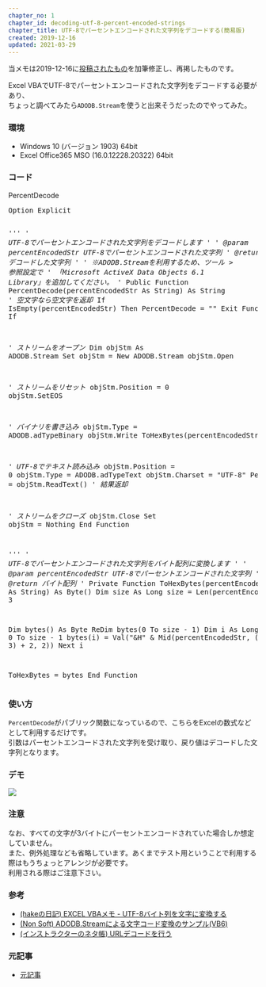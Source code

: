 ```yaml
---
chapter_no: 1
chapter_id: decoding-utf-8-percent-encoded-strings
chapter_title: UTF-8でパーセントエンコードされた文字列をデコードする(簡易版)
created: 2019-12-16
updated: 2021-03-29
---
```

当メモは2019-12-16に[投稿されたもの](https://npnl.hatenablog.jp/entry/2019/12/16/193140)を加筆修正し、再掲したものです。

Excel VBAでUTF-8でパーセントエンコードされた文字列をデコードする必要があり、  
ちょっと調べてみたら`ADODB.Stream`を使うと出来そうだったのでやってみた。

### 環境
- Windows 10 (バージョン 1903) 64bit
- Excel Office365 MSO (16.0.12228.20322) 64bit

### コード
<div class="code-box">
<div class="title">PercentDecode</div>
<pre>
Option Explicit

<em class="comment">'''
' UTF-8でパーセントエンコードされた文字列をデコードします
'
' @param percentEncodedStr UTF-8でパーセントエンコードされた文字列
' @return デコードした文字列
'
' ※ADODB.Streamを利用するため、ツール &gt; 参照設定で
' 「Microsoft ActiveX Data Objects 6.1 Library」を追加してください。
'</em>
Public Function PercentDecode(percentEncodedStr As String) As String
  <em class="comment">' 空文字なら空文字を返却</em>
  If IsEmpty(percentEncodedStr) Then
    PercentDecode = ""
    Exit Function
  End If

  <em class="comment">' ストリームをオープン</em>
  Dim objStm As ADODB.Stream
  Set objStm = New ADODB.Stream
  objStm.Open
  
  <em class="comment">' ストリームをリセット</em>
  objStm.Position = 0
  objStm.SetEOS
  
  <em class="comment">' バイナリを書き込み</em>
  objStm.Type = ADODB.adTypeBinary
  objStm.Write ToHexBytes(percentEncodedStr)
  
  <em class="comment">' UTF-8でテキスト読み込み</em>
  objStm.Position = 0
  objStm.Type = ADODB.adTypeText
  objStm.Charset = "UTF-8"
  PercentDecode = objStm.ReadText() <em class="comment">' 結果返却</em>
  
  <em class="comment">' ストリームをクローズ</em>
  objStm.Close
  Set objStm = Nothing
End Function

<em class="comment">'''
' UTF-8でパーセントエンコードされた文字列をバイト配列に変換します
'
' @param percentEncodedStr UTF-8でパーセントエンコードされた文字列
' @return バイト配列
'</em>
Private Function ToHexBytes(percentEncodedStr As String) As Byte()
  Dim size As Long
  size = Len(percentEncodedStr) / 3
  
  Dim bytes() As Byte
  ReDim bytes(0 To size - 1)
  Dim i As Long
  For i = 0 To size - 1
    bytes(i) = Val("&amp;H" &amp; Mid(percentEncodedStr, (i * 3) + 2, 2))
  Next i

  ToHexBytes = bytes
End Function
</pre>
</div>

### 使い方
`PercentDecode`がパブリック関数になっているので、こちらをExcelの数式などとして利用するだけです。  
引数はパーセントエンコードされた文字列を受け取り、戻り値はデコードした文字列となります。

### デモ
![](https://cdn-ak.f.st-hatena.com/images/fotolife/f/fumokmm/20191216/20191216192520.gif)

### 注意
なお、すべての文字が3バイトにパーセントエンコードされていた場合しか想定していません。  
また、例外処理なども省略しています。あくまでテスト用ということで利用する際はもうちょっとアレンジが必要です。  
利用される際はご注意下さい。

### 参考
- [(hakeの日記) EXCEL VBAメモ - UTF-8バイト列を文字に変換する](https://hake.hatenablog.com/entry/20161117/p1)
- [(Non Soft) ADODB.Streamによる文字コード変換のサンプル(VB6)](http://nonsoft.la.coocan.jp/SoftSample/SampleModADOS.html)
- [(インストラクターのネタ帳) URLデコードを行う](https://www.relief.jp/docs/003799.html)

### 元記事
- [元記事](https://npnl.hatenablog.jp/entry/2019/12/16/193140)
